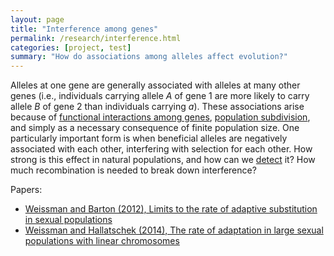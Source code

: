 ```yaml
---
layout: page
title: "Interference among genes"
permalink: /research/interference.html
categories: [project, test]
summary: "How do associations among alleles affect evolution?"
---
```


Alleles at one gene are generally associated with alleles at many other genes 
(i.e., individuals carrying allele _A_ of gene 1 are more likely to carry allele _B_ of gene 2 than individuals carrying _a_).
These associations arise because of [functional interactions among genes](/research/complex.html),
[population subdivision](/research/space.html), and simply as a necessary consequence of finite population size.
One particularly important form is when beneficial alleles are negatively associated with each other,
interfering with selection for each other.
How strong is this effect in natural populations, and how can we [detect](/research/inference.html) it? 
How much recombination is needed to break down interference? 

Papers:
- [Weissman and Barton (2012), Limits to the rate of adaptive substitution in sexual populations](http://journals.plos.org/plosgenetics/article?id=10.1371/journal.pgen.1002740)
- [Weissman and Hallatschek (2014), The rate of adaptation in large sexual populations with linear chromosomes](http://www.genetics.org/content/196/4/1167.full-text.pdf%2Bhtml)
